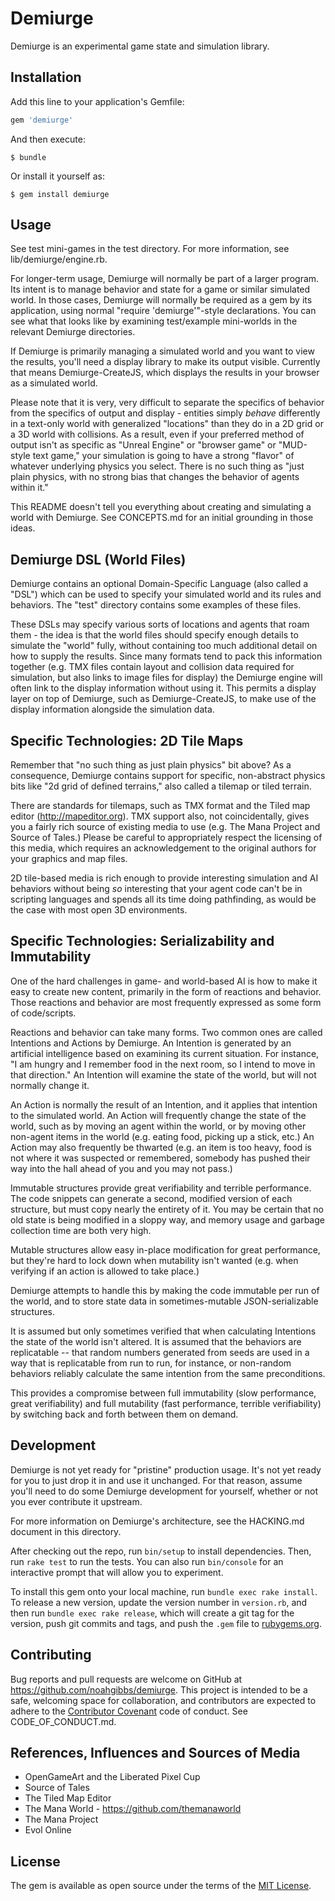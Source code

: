 # Demiurge

Demiurge is an experimental game state and simulation library.

## Installation

Add this line to your application's Gemfile:

```ruby
gem 'demiurge'
```

And then execute:

    $ bundle

Or install it yourself as:

    $ gem install demiurge

## Usage

See test mini-games in the test directory. For more information, see
lib/demiurge/engine.rb.

For longer-term usage, Demiurge will normally be part of a larger
program. Its intent is to manage behavior and state for a game or
similar simulated world. In those cases, Demiurge will normally be
required as a gem by its application, using normal "require
'demiurge'"-style declarations. You can see what that looks like by
examining test/example mini-worlds in the relevant Demiurge
directories.

If Demiurge is primarily managing a simulated world and you want to
view the results, you'll need a display library to make its output
visible. Currently that means Demiurge-CreateJS, which displays the
results in your browser as a simulated world.

Please note that it is very, very difficult to separate the specifics
of behavior from the specifics of output and display - entities simply
*behave* differently in a text-only world with generalized "locations"
than they do in a 2D grid or a 3D world with collisions. As a result,
even if your preferred method of output isn't as specific as "Unreal
Engine" or "browser game" or "MUD-style text game," your simulation is
going to have a strong "flavor" of whatever underlying physics you
select. There is no such thing as "just plain physics, with no strong
bias that changes the behavior of agents within it."

This README doesn't tell you everything about creating and simulating
a world with Demiurge. See CONCEPTS.md for an initial grounding in
those ideas.

## Demiurge DSL (World Files)

Demiurge contains an optional Domain-Specific Language (also called a
"DSL") which can be used to specify your simulated world and its rules
and behaviors. The "test" directory contains some examples of these
files.

These DSLs may specify various sorts of locations and agents that roam
them - the idea is that the world files should specify enough details
to simulate the "world" fully, without containing too much additional
detail on how to supply the results. Since many formats tend to pack
this information together (e.g. TMX files contain layout and collision
data required for simulation, but also links to image files for
display) the Demiurge engine will often link to the display
information without using it. This permits a display layer on top of
Demiurge, such as Demiurge-CreateJS, to make use of the display
information alongside the simulation data.

## Specific Technologies: 2D Tile Maps

Remember that "no such thing as just plain physics" bit above? As a
consequence, Demiurge contains support for specific, non-abstract
physics bits like "2d grid of defined terrains," also called a tilemap
or tiled terrain.

There are standards for tilemaps, such as TMX format and the Tiled map
editor (http://mapeditor.org). TMX support also, not coincidentally,
gives you a fairly rich source of existing media to use (e.g. The Mana
Project and Source of Tales.) Please be careful to appropriately
respect the licensing of this media, which requires an acknowledgement
to the original authors for your graphics and map files.

2D tile-based media is rich enough to provide interesting simulation
and AI behaviors without being *so* interesting that your agent code
can't be in scripting languages and spends all its time doing
pathfinding, as would be the case with most open 3D environments.

## Specific Technologies: Serializability and Immutability

One of the hard challenges in game- and world-based AI is how to make
it easy to create new content, primarily in the form of reactions and
behavior. Those reactions and behavior are most frequently expressed
as some form of code/scripts.

Reactions and behavior can take many forms. Two common ones are called
Intentions and Actions by Demiurge. An Intention is generated by an
artificial intelligence based on examining its current situation. For
instance, "I am hungry and I remember food in the next room, so I
intend to move in that direction." An Intention will examine the state
of the world, but will not normally change it.

An Action is normally the result of an Intention, and it applies that
intention to the simulated world. An Action will frequently change the
state of the world, such as by moving an agent within the world, or by
moving other non-agent items in the world (e.g. eating food, picking up a
stick, etc.) An Action may also frequently be thwarted (e.g. an item
is too heavy, food is not where it was suspected or remembered,
somebody has pushed their way into the hall ahead of you and you may
not pass.)

Immutable structures provide great verifiability and terrible
performance. The code snippets can generate a second, modified version
of each structure, but must copy nearly the entirety of it. You may be
certain that no old state is being modified in a sloppy way, and
memory usage and garbage collection time are both very high.

Mutable structures allow easy in-place modification for great
performance, but they're hard to lock down when mutability isn't
wanted (e.g. when verifying if an action is allowed to take place.)

Demiurge attempts to handle this by making the code immutable per run
of the world, and to store state data in sometimes-mutable
JSON-serializable structures.

It is assumed but only sometimes verified that when calculating
Intentions the state of the world isn't altered. It is assumed that
the behaviors are replicatable -- that random numbers generated from
seeds are used in a way that is replicatable from run to run, for
instance, or non-random behaviors reliably calculate the same
intention from the same preconditions.

This provides a compromise between full immutability (slow
performance, great verifiability) and full mutability (fast
performance, terrible verifiability) by switching back and forth
between them on demand.

## Development

Demiurge is not yet ready for "pristine" production usage. It's not
yet ready for you to just drop it in and use it unchanged. For that
reason, assume you'll need to do some Demiurge development for
yourself, whether or not you ever contribute it upstream.

For more information on Demiurge's architecture, see the HACKING.md
document in this directory.

After checking out the repo, run `bin/setup` to install
dependencies. Then, run `rake test` to run the tests. You can also run
`bin/console` for an interactive prompt that will allow you to
experiment.

To install this gem onto your local machine, run `bundle exec rake
install`. To release a new version, update the version number in
`version.rb`, and then run `bundle exec rake release`, which will
create a git tag for the version, push git commits and tags, and push
the `.gem` file to [rubygems.org](https://rubygems.org).

## Contributing

Bug reports and pull requests are welcome on GitHub at
https://github.com/noahgibbs/demiurge. This project is intended to be
a safe, welcoming space for collaboration, and contributors are
expected to adhere to the
[Contributor Covenant](http://contributor-covenant.org) code of
conduct. See CODE\_OF\_CONDUCT.md.

## References, Influences and Sources of Media

* OpenGameArt and the Liberated Pixel Cup
* Source of Tales
* The Tiled Map Editor
* The Mana World - https://github.com/themanaworld
* The Mana Project
* Evol Online

## License

The gem is available as open source under the terms of the
[MIT License](http://opensource.org/licenses/MIT).
